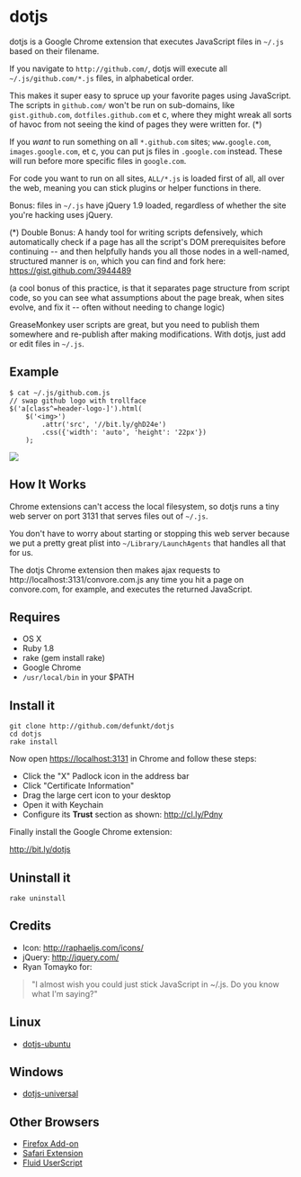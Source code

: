 dotjs
=====

dotjs  is a  Google Chrome  extension  that executes
JavaScript files in `~/.js` based on their filename.

If you navigate to `http://github.com/`,  dotjs will
execute   all   `~/.js/github.com/*.js`  files,   in
alphabetical order.

This makes it super  easy to spruce up your favorite
pages using JavaScript. The scripts in `github.com/`
won't be run on sub-domains, like `gist.github.com`,
`dotfiles.github.com`  et c,  where they might wreak
all sorts of havoc from not seeing the kind of pages
they were written for. (*)

If you _want_ to run something on all `*.github.com`
sites; `www.google.com`, `images.google.com`,  et c,
you can put js files in `.google.com` instead. These
will run before more specific files in `google.com`.

For code you want to run on all sites, `ALL/*.js` is
loaded first of all,  all over the web,  meaning you
can stick plugins or helper functions in there.

Bonus:  files  in `~/.js`  have jQuery 1.9  loaded,
regardless  of  whether  the  site  you're  hacking
uses jQuery.

(*) Double Bonus:  A handy tool  for writing scripts
defensively, which automatically check if a page has
all the script's DOM prerequisites before continuing
-- and then helpfully hands you all those nodes in a
well-named, structured manner is `on`, which you can
find and fork here:  https://gist.github.com/3944489

(a cool bonus of this practice, is that it separates
page structure from script code, so you can see what
assumptions about the page break, when sites evolve,
and fix it -- often without needing to change logic)

GreaseMonkey user scripts are great, but you need to
publish them  somewhere and re-publish  after making
modifications. With dotjs, just add or edit files in
`~/.js`.

## Example

    $ cat ~/.js/github.com.js
    // swap github logo with trollface
    $('a[class^=header-logo-]').html(
        $('<img>')
            .attr('src', '//bit.ly/ghD24e')
            .css({'width': 'auto', 'height': '22px'})
        );

![](http://puu.sh/1Kjvw)

## How It Works

Chrome extensions can't access the local filesystem,
so dotjs  runs a tiny  web server on port  3131 that
serves files out of `~/.js`.

You don't  have to worry about  starting or stopping
this web server because  we put a pretty great plist
into `~/Library/LaunchAgents` that  handles  all that
for us.

The dotjs Chrome extension then makes ajax requests
to http://localhost:3131/convore.com.js any time you
hit a page on convore.com, for example, and executes
the returned JavaScript.

## Requires

- OS X
- Ruby 1.8
- rake (gem install rake)
- Google Chrome
- `/usr/local/bin` in your $PATH

## Install it

    git clone http://github.com/defunkt/dotjs
    cd dotjs
    rake install

Now open <https://localhost:3131> in Chrome and follow these steps:

- Click the "X" Padlock icon in the address bar
- Click "Certificate Information"
- Drag the large cert icon to your desktop
- Open it with Keychain
- Configure its **Trust** section as shown: http://cl.ly/Pdny

Finally install the Google Chrome extension:

http://bit.ly/dotjs

## Uninstall it

    rake uninstall

## Credits

- Icon: <http://raphaeljs.com/icons/>
- jQuery: <http://jquery.com/>
- Ryan Tomayko for:

> "I almost wish you could just
   stick JavaScript in ~/.js. Do
   you know what I'm saying?"

## Linux

- [dotjs-ubuntu](https://github.com/glenbot/dotjs-ubuntu)

## Windows

- [dotjs-universal](https://github.com/p3lim/dotjs-universal)

## Other Browsers

- [Firefox Add-on](https://github.com/rlr/dotjs-addon)
- [Safari Extension](https://github.com/wfarr/dotjs.safariextension)
- [Fluid UserScript](https://github.com/sj26/dotjs-fluid)
